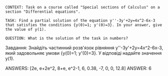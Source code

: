 ```
CONTEXT: Task on a course called "Special sections of Calculus" on a section "Differential equations".

TASK: Find a partial solution of the equation y''-3y'+2y=4x^2-6x-3 that satisfies the conditions {y(0)=1; y'(0)=3}. In your answer, give the value of y(1).

QUESTION: What is the solution of the task in numbers?
```

Завдання:
Знайдіть частинний розв'язок рівняння y''-3y'+2y=4x^2-6x-3, який задовольняє умови {y(0)=1; y'(0)=3}. У відповіді надайте значення y(1).

ANSWERS: [2e, e+2e^2, 8+e, e^2-1, 6, 0.38, -7, 0, 0, 12.8]
ANSWER: 6
